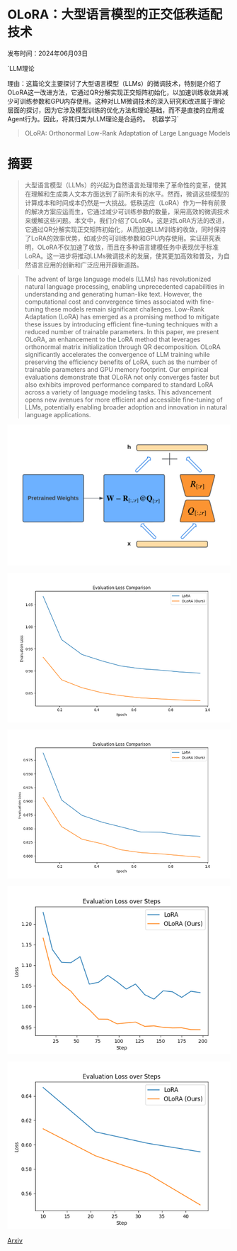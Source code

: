 # OLoRA：大型语言模型的正交低秩适配技术

发布时间：2024年06月03日

`LLM理论

理由：这篇论文主要探讨了大型语言模型（LLMs）的微调技术，特别是介绍了OLoRA这一改进方法，它通过QR分解实现正交矩阵初始化，以加速训练收敛并减少可训练参数和GPU内存使用。这种对LLM微调技术的深入研究和改进属于理论层面的探讨，因为它涉及模型训练的优化方法和理论基础，而不是直接的应用或Agent行为。因此，将其归类为LLM理论是合适的。` `机器学习`

> OLoRA: Orthonormal Low-Rank Adaptation of Large Language Models

# 摘要

> 大型语言模型（LLMs）的兴起为自然语言处理带来了革命性的变革，使其在理解和生成类人文本方面达到了前所未有的水平。然而，微调这些模型的计算成本和时间成本仍然是一大挑战。低秩适应（LoRA）作为一种有前景的解决方案应运而生，它通过减少可训练参数的数量，采用高效的微调技术来缓解这些问题。本文中，我们介绍了OLoRA，这是对LoRA方法的改进，它通过QR分解实现正交矩阵初始化，从而加速LLM训练的收敛，同时保持了LoRA的效率优势，如减少的可训练参数和GPU内存使用。实证研究表明，OLoRA不仅加速了收敛，而且在多种语言建模任务中表现优于标准LoRA。这一进步将推动LLMs微调技术的发展，使其更加高效和普及，为自然语言应用的创新和广泛应用开辟新道路。

> The advent of large language models (LLMs) has revolutionized natural language processing, enabling unprecedented capabilities in understanding and generating human-like text. However, the computational cost and convergence times associated with fine-tuning these models remain significant challenges. Low-Rank Adaptation (LoRA) has emerged as a promising method to mitigate these issues by introducing efficient fine-tuning techniques with a reduced number of trainable parameters. In this paper, we present OLoRA, an enhancement to the LoRA method that leverages orthonormal matrix initialization through QR decomposition. OLoRA significantly accelerates the convergence of LLM training while preserving the efficiency benefits of LoRA, such as the number of trainable parameters and GPU memory footprint. Our empirical evaluations demonstrate that OLoRA not only converges faster but also exhibits improved performance compared to standard LoRA across a variety of language modeling tasks. This advancement opens new avenues for more efficient and accessible fine-tuning of LLMs, potentially enabling broader adoption and innovation in natural language applications.

![OLoRA：大型语言模型的正交低秩适配技术](../../../paper_images/2406.01775/x1.png)

![OLoRA：大型语言模型的正交低秩适配技术](../../../paper_images/2406.01775/tiny-32-loss.png)

![OLoRA：大型语言模型的正交低秩适配技术](../../../paper_images/2406.01775/tiny-64-loss.png)

![OLoRA：大型语言模型的正交低秩适配技术](../../../paper_images/2406.01775/gemma-128.png)

![OLoRA：大型语言模型的正交低秩适配技术](../../../paper_images/2406.01775/opt-64.png)

[Arxiv](https://arxiv.org/abs/2406.01775)